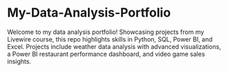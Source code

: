 # My-Data-Analysis-Portfolio
Welcome to my data analysis portfolio! Showcasing projects from my Livewire course, this repo highlights skills in Python, SQL, Power BI, and Excel. Projects include weather data analysis with advanced visualizations, a Power BI restaurant performance dashboard, and video game sales insights.
